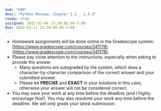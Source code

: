 ```yaml
---
num: "h00"
desc: "Python Review, Chapter 1.1 - 1.4.5"
ready: true
assigned: 2022-01-04 15:30:00.00-7:00
due: 2022-01-11 15:30:00.00-7:00
---
```


* Homework assignments will be done online in the Gradescope system: [https://www.gradescope.com/courses/341178](https://www.gradescope.com/courses/341178).
* Please pay close attention to the instructions, especially when asking to provide the answer
	* Many questions are autograded by the system, which does a character-by-character comparison of the correct answer and your submitted answer.
	* Please be **PRECISE** and **EXACT** in your solutions in this case, otherwise your answer will not be considered correct.
* You may save your work at any time before the deadline (and I highly encourage this!). You may also resubmit your work any time before the deadline. We will only grade your latest submission.
